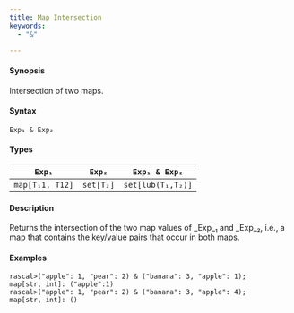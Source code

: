 ```yaml
---
title: Map Intersection
keywords:
  - "&"

---
```


#### Synopsis

Intersection of two maps.

#### Syntax

`Exp₁ & Exp₂`

#### Types


| `Exp₁`    |  `Exp₂`      | `Exp₁ & Exp₂`      |
| --- | --- | --- |
| `map[T₁1, T12]` |  `set[T₂]`   | `set[lub(T₁,T₂)]`  |


#### Description

Returns the intersection of the two map values of _Exp_₁ and _Exp_₂, i.e., a map that contains the key/value pairs that
occur in both maps.

#### Examples


```rascal-shell 
rascal>("apple": 1, "pear": 2) & ("banana": 3, "apple": 1);
map[str, int]: ("apple":1)
rascal>("apple": 1, "pear": 2) & ("banana": 3, "apple": 4);
map[str, int]: ()
```


